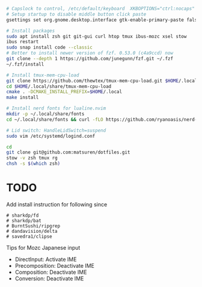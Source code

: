 
```bash
# Capslock to control, /etc/default/keyboard  XKBOPTIONS="ctrl:nocaps"
# Setup startup to disable middle button click paste
gsettings set org.gnome.desktop.interface gtk-enable-primary-paste false

# Install packages
sudo apt install zsh git git-gui curl htop tmux ibus-mozc xsel stow
ibus restart
sudo snap install code --classic
# Better to install newer version of fzf. 0.53.0 (c4a9ccd) now
git clone --depth 1 https://github.com/junegunn/fzf.git ~/.fzf
~/.fzf/install

# Install tmux-mem-cpu-load
git clone https://github.com/thewtex/tmux-mem-cpu-load.git $HOME/.local/share/tmux-mem-cpu-load
cd $HOME/.local/share/tmux-mem-cpu-load
cmake . -DCMAKE_INSTALL_PREFIX=$HOME/.local
make install

# Install nerd fonts for lualine.nvim
mkdir -p ~/.local/share/fonts
cd ~/.local/share/fonts && curl -fLO https://github.com/ryanoasis/nerd-fonts/raw/HEAD/patched-fonts/DroidSansMono/DroidSansMNerdFont-Regular.otf

# Lid switch: HandleLidSwitch=suspend
sudo vim /etc/systemd/logind.conf

cd
git clone git@github.com:matsuren/dotfiles.git
stow -v zsh tmux rg
chsh -s $(which zsh)
```

# TODO
Add install instruction for following since
```
# sharkdp/fd
# sharkdp/bat
# BurntSushi/ripgrep
# dandavision/delta
# savedra1/clipse
```


Tips for Mozc Japanese input
- DirectInput: Activate IME
- Precomposition: Deactivate IME
- Composition: Deactivate IME
- Conversion: Deactivate IME
